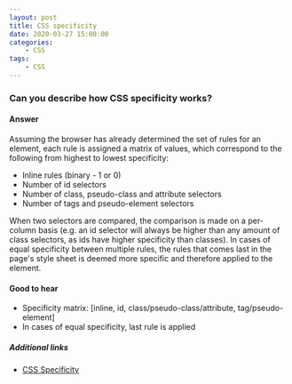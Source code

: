 ```yaml
---
layout: post
title: CSS specificity
date: 2020-03-27 15:00:00
categories:
    - CSS
tags:
    - CSS
---
```


### Can you describe how CSS specificity works?

#### Answer

Assuming the browser has already determined the set of rules for an element, each rule is assigned a matrix of values, which correspond to the following from highest to lowest specificity:

* Inline rules (binary - 1 or 0)
* Number of id selectors
* Number of class, pseudo-class and attribute selectors
* Number of tags and pseudo-element selectors

When two selectors are compared, the comparison is made on a per-column basis (e.g. an id selector will always be higher than any amount of class selectors, as ids have higher specificity than classes). In cases of equal specificity between multiple rules, the rules that comes last in the page's style sheet is deemed more specific and therefore applied to the element.

#### Good to hear

* Specificity matrix: [inline, id, class/pseudo-class/attribute, tag/pseudo-element]
* In cases of equal specificity, last rule is applied

##### Additional links

* [CSS Specificity](https://www.smashingmagazine.com/2007/07/css-specificity-things-you-should-know/)

<!-- tags: (css) -->

<!-- expertise: (2) -->
